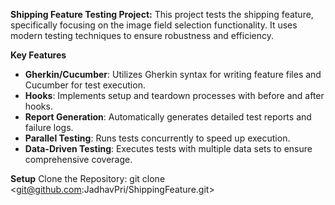 **Shipping Feature Testing Project:**
This project tests the shipping feature, specifically focusing on the image field selection functionality. 
It uses modern testing techniques to ensure robustness and efficiency.

**Key Features**

- **Gherkin/Cucumber**: Utilizes Gherkin syntax for writing feature files and Cucumber for test execution.
- **Hooks**: Implements setup and teardown processes with before and after hooks.
- **Report Generation**: Automatically generates detailed test reports and failure logs.
- **Parallel Testing**: Runs tests concurrently to speed up execution.
- **Data-Driven Testing**: Executes tests with multiple data sets to ensure comprehensive coverage.

**Setup**
Clone the Repository: git clone <git@github.com:JadhavPri/ShippingFeature.git>
